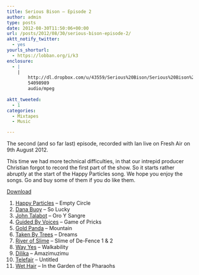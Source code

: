 ```yaml
---
title: Serious Bison – Episode 2
author: admin
type: posts
date: 2012-08-30T11:50:06+00:00
url: /posts/2012/08/30/serious-bison-episode-2/
aktt_notify_twitter:
  - yes
yourls_shorturl:
  - https://lobban.org/i/k3
enclosure:
  - |
    |
        http://dl.dropbox.com/u/43559/Serious%20Bison/Serious%20Bison%202.mp3
        54098989
        audio/mpeg
        
aktt_tweeted:
  - 1
categories:
  - Mixtapes
  - Music

---
```

The second (and so far last) episode, recorded with Ian live on Fresh Air on 9th August 2012.

This time we had more technical difficulties, in that our intrepid producer Christian forgot to record the first part of the show. So it starts rather abruptly at the start of the Happy Particles song. We hope you enjoy the songs. Go and buy some of them if you do like them.



[Download][1]

  1. [Happy Particles][2] &#8211; Empty Circle
  2. [Dana Buoy][3] &#8211; So Lucky
  3. [John Talabot][4] &#8211; Oro Y Sangre
  4. [Guided By Voices][5] &#8211; Game of Pricks
  5. [Gold Panda][6] &#8211; Mountain
  6. [Taken By Trees][7] &#8211; Dreams
  7. [River of Slime][8] &#8211; Slime of De-Fence 1 & 2
  8. [Way Yes][9] &#8211; Walkability
  9. [Dilika][10] &#8211; Amazimuzimu
 10. [Telefair][11] &#8211; Untitled
 11. [Wet Hair][12] &#8211; In the Garden of the Pharaohs

 [1]: http://dl.dropbox.com/u/43559/Serious%20Bison/Serious%20Bison%202.mp3
 [2]: http://happyparticles.bandcamp.com/
 [3]: http://danabuoy.tumblr.com/
 [4]: https://soundcloud.com/john-talabot
 [5]: http://www.gbv.com/
 [6]: http://www.iamgoldpanda.com/
 [7]: http://takenbytreesofficial.tumblr.com/
 [8]: https://www.facebook.com/riverofslime
 [9]: http://wayyes.com/
 [10]: http://www.youtube.com/watch?v=NjR8oDsjjCc
 [11]: https://www.facebook.com/pages/Telefair/7223373487
 [12]: https://www.facebook.com/pages/Night-People-Records-Wet-Hair/156871760995393